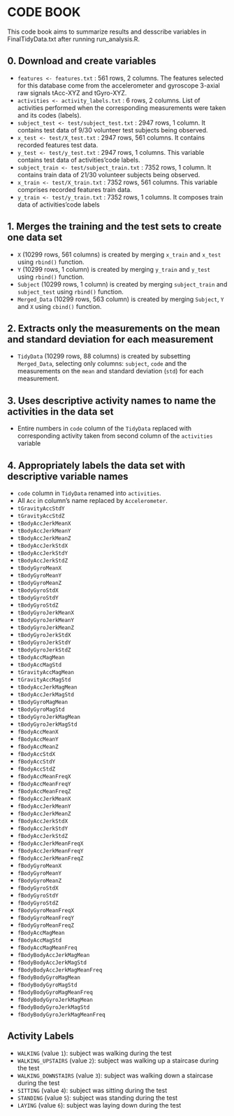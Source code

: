 # CODE BOOK
This code book aims to summarize results and desscribe variables in FinalTidyData.txt after running run_analysis.R.
## 0. Download and create variables
* `features <- features.txt` : 561 rows, 2 columns. The features selected for this database come from the accelerometer and gyroscope 3-axial raw signals tAcc-XYZ and tGyro-XYZ.
* `activities <- activity_labels.txt` : 6 rows, 2 columns. List of activities performed when the corresponding measurements were taken and its codes (labels).
* `subject_test <- test/subject_test.txt` : 2947 rows, 1 column. It contains test data of 9/30 volunteer test subjects being observed.
* `x_test <- test/X_test.txt` : 2947 rows, 561 columns. It contains recorded features test data.
* `y_test <- test/y_test.txt` : 2947 rows, 1 columns. This variable contains test data of activities’code labels.
* `subject_train <- test/subject_train.txt` : 7352 rows, 1 column. It contains train data of 21/30 volunteer subjects being observed.
* `x_train <- test/X_train.txt` : 7352 rows, 561 columns. This variable comprises recorded features train data.
* `y_train <- test/y_train.txt` : 7352 rows, 1 columns. It composes train data of activities’code labels
## 1. Merges the training and the test sets to create one data set
* `X` (10299 rows, 561 columns) is created by merging `x_train` and `x_test` using `rbind()` function.
* `Y` (10299 rows, 1 column) is created by merging `y_train` and `y_test` using `rbind()` function.
* `Subject` (10299 rows, 1 column) is created by merging `subject_train` and `subject_test` using `rbind()` function.
* `Merged_Data` (10299 rows, 563 column) is created by merging `Subject`, `Y` and `X` using `cbind()` function.
## 2. Extracts only the measurements on the mean and standard deviation for each measurement
* `TidyData` (10299 rows, 88 columns) is created by subsetting `Merged_Data`, selecting only columns: `subject`, `code` and the measurements on the `mean` and standard deviation (`std`) for each measurement.
## 3. Uses descriptive activity names to name the activities in the data set
* Entire numbers in `code` column of the `TidyData` replaced with corresponding activity taken from second column of the `activities` variable
## 4. Appropriately labels the data set with descriptive variable names
* `code` column in `TidyData` renamed into `activities`.
* All `Acc` in column’s name replaced by `Accelerometer`.
* `tGravityAccStdY`
* `tGravityAccStdZ`
* `tBodyAccJerkMeanX`
* `tBodyAccJerkMeanY`
* `tBodyAccJerkMeanZ`
* `tBodyAccJerkStdX`
* `tBodyAccJerkStdY`
* `tBodyAccJerkStdZ`
* `tBodyGyroMeanX`
* `tBodyGyroMeanY`
* `tBodyGyroMeanZ`
* `tBodyGyroStdX`
* `tBodyGyroStdY`
* `tBodyGyroStdZ`
* `tBodyGyroJerkMeanX`
* `tBodyGyroJerkMeanY`
* `tBodyGyroJerkMeanZ`
* `tBodyGyroJerkStdX`
* `tBodyGyroJerkStdY`
* `tBodyGyroJerkStdZ`
* `tBodyAccMagMean`
* `tBodyAccMagStd`
* `tGravityAccMagMean`
* `tGravityAccMagStd`
* `tBodyAccJerkMagMean`
* `tBodyAccJerkMagStd`
* `tBodyGyroMagMean`
* `tBodyGyroMagStd`
* `tBodyGyroJerkMagMean`
* `tBodyGyroJerkMagStd`
* `fBodyAccMeanX`
* `fBodyAccMeanY`
* `fBodyAccMeanZ`
* `fBodyAccStdX`
* `fBodyAccStdY`
* `fBodyAccStdZ`
* `fBodyAccMeanFreqX`
* `fBodyAccMeanFreqY`
* `fBodyAccMeanFreqZ`
* `fBodyAccJerkMeanX`
* `fBodyAccJerkMeanY`
* `fBodyAccJerkMeanZ`
* `fBodyAccJerkStdX`
* `fBodyAccJerkStdY`
* `fBodyAccJerkStdZ`
* `fBodyAccJerkMeanFreqX`
* `fBodyAccJerkMeanFreqY`
* `fBodyAccJerkMeanFreqZ`
* `fBodyGyroMeanX`
* `fBodyGyroMeanY`
* `fBodyGyroMeanZ`
* `fBodyGyroStdX`
* `fBodyGyroStdY`
* `fBodyGyroStdZ`
* `fBodyGyroMeanFreqX`
* `fBodyGyroMeanFreqY`
* `fBodyGyroMeanFreqZ`
* `fBodyAccMagMean`
* `fBodyAccMagStd`
* `fBodyAccMagMeanFreq`
* `fBodyBodyAccJerkMagMean`
* `fBodyBodyAccJerkMagStd`
* `fBodyBodyAccJerkMagMeanFreq`
* `fBodyBodyGyroMagMean`
* `fBodyBodyGyroMagStd`
* `fBodyBodyGyroMagMeanFreq`
* `fBodyBodyGyroJerkMagMean`
* `fBodyBodyGyroJerkMagStd`
* `fBodyBodyGyroJerkMagMeanFreq`

## Activity Labels

* `WALKING` (value `1`): subject was walking during the test
* `WALKING_UPSTAIRS` (value `2`): subject was walking up a staircase during the test
* `WALKING_DOWNSTAIRS` (value `3`): subject was walking down a staircase during the test
* `SITTING` (value `4`): subject was sitting during the test
* `STANDING` (value `5`): subject was standing during the test
* `LAYING` (value `6`): subject was laying down during the test


